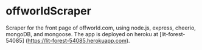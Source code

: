 # offworldScraper
Scraper for the front page of offworld.com, using node.js, express, cheerio, mongoDB, and mongoose.  The app is deployed on heroku at [lit-forest-54085] (https://lit-forest-54085.herokuapp.com).
